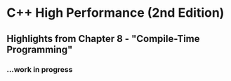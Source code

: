 # C++ High Performance (2nd Edition)

## Highlights from Chapter 8 - "Compile-Time Programming"

### ...work in progress
